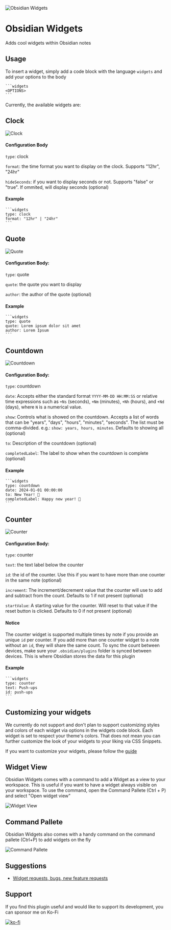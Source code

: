 ![Obsidian Widgets](https://img.shields.io/badge/dynamic/json?url=https%3A%2F%2Fraw.githubusercontent.com%2Fobsidianmd%2Fobsidian-releases%2Fmaster%2Fcommunity-plugin-stats.json&query=%24.widgets.downloads&label=Total%20Plugin%20Downloads&color=%237c3aed)

# Obsidian Widgets

Adds cool widgets within Obsidian notes

## Usage

To insert a widget, simply add a code block with the language `widgets` and add your options to the body

````
```widgets
<OPTIONS>
```
````

Currently, the available widgets are:

## Clock

![Clock](public/clock.png)

#### Configuration Body

`type`: clock

`format`: the time format you want to display on the clock. Supports "12hr", "24hr"

`hideSeconds`: if you want to display seconds or not. Supports "false" or "true". If ommited, will display seconds (optional)

#### Example

````
```widgets
type: clock
format: "12hr" | "24hr"
```
````

## Quote

![Quote](public/quote.png)

#### Configuration Body:

`type`: quote

`quote`: the quote you want to display

`author`: the author of the quote (optional)

#### Example

````
```widgets
type: quote
quote: Lorem ipsum dolor sit amet
author: Lorem Ipsum
```
````

## Countdown

![Countdown](public/countdown.png)

#### Configuration Body:

`type`: countdown

`date`: Accepts either the standard format `YYYY-MM-DD HH:MM:SS` or relative time expressions such as `+Ns` (seconds), `+Nm` (minutes), `+Nh` (hours), and `+Nd` (days), where `N` is a numerical value.

`show`: Controls what is showed on the countdown. Accepts a list of words that can be "years", "days", "hours", "minutes", "seconds". The list must be comma-divided. e.g.: `show: years, hours, minutes`. Defaults to showing all (optional)

`to`: Description of the countdown (optional)

`completedLabel`: The label to show when the countdown is complete (optional)

#### Example

````
```widgets
type: countdown
date: 2024-01-01 00:00:00
to: New Year! 🎉
completedLabel: Happy new year! 🎉
```
````

## Counter

![Counter](public/counter.png)

#### Configuration Body:

`type`: counter

`text`: the text label below the counter

`id`: the id of the counter. Use this if you want to have more than one counter in the same note (optional)

`increment`: The increment/decrement value that the counter will use to add and subtract from the count. Defaults to 1 if not present (optional)

`startValue`: A starting value for the counter. Will reset to that value if the reset button is clicked. Defaults to 0 if not present (optional)

#### Notice

The counter widget is supported multiple times by note if you provide an unique `id` per counter. If you add more than one counter widget to a note without an `id`, they will share the same count. To sync the count between devices, make sure your `.obsidian/plugins` folder is synced between devices. This is where Obsidian stores the data for this plugin

#### Example

````
```widgets
type: counter
text: Push-ups
id: push-ups
```
````

## Customizing your widgets

We currently do not support and don't plan to support customizing styles and colors of each widget via options in the widgets code block. Each widget is set to respect your theme's colors. That does not mean you can further customize the look of your widgets to your liking via CSS Snippets.

If you want to customize your widgets, please follow the [guide](STYLING.md)

## Widget View

Obsidian Widgets comes with a command to add a Widget as a view to your workspace. This is useful if you want to have a widget always visible on your workspace. To use the command, open the Command Pallete (Ctrl + P) and select "Open widget view"

![Widget View](public/widget-view.png)

## Command Pallete

Obsidian Widgets also comes with a handy command on the command pallete (Ctrl+P) to add widgets on the fly

![Command Pallete](public/command-pallete.png)

## Suggestions

-   [Widget requests, bugs, new feature requests](https://github.com/rafaelveiga/obsidian-widgets/issues)

## Support

If you find this plugin useful and would like to support its development, you can sponsor me on Ko-Fi

[![ko-fi](https://ko-fi.com/img/githubbutton_sm.svg)](https://ko-fi.com/Z8Z0SNIS3)
